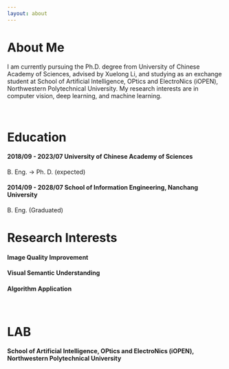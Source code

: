 ```yaml
---
layout: about 
---
```


# About Me
#### 
I am currently pursuing the Ph.D. degree from University of Chinese Academy of Sciences, advised by Xuelong Li, 
and studying as an exchange student at School of Artificial Intelligence, OPtics and ElectroNics (iOPEN), Northwestern Polytechnical University. 
My research interests are in computer vision, deep learning, and machine learning.

<br/>

# Education
#### 2018/09 - 2023/07    University of Chinese Academy of Sciences 
B. Eng. -> Ph. D. (expected)
#### 2014/09 - 2028/07    School of Information Engineering, Nanchang University
B. Eng. (Graduated)
<br/>

# Research Interests
#### Image Quality Improvement
#### Visual Semantic Understanding
#### Algorithm Application
<br/>

# LAB
#### School of Artificial Intelligence, OPtics and ElectroNics (iOPEN), Northwestern Polytechnical University
<br/>
